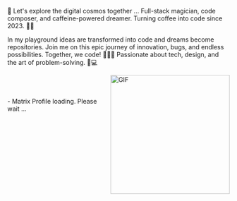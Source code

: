 🚀 Let's explore the digital cosmos together ...
Full-stack magician, code composer, and caffeine-powered dreamer. Turning coffee into code since 2023. 🌌✨

In my playground ideas are transformed into code and dreams become repositories. Join me on this epic journey of innovation, bugs, and endless possibilities. Together, we code! 👩‍💻🚀
Passionate about tech, design, and the art of problem-solving. 🎨💻


<img align="right" height="270px" alt="GIF" src="https://media.giphy.com/media/CVtNe84hhYF9u/giphy.gif" />

<br/>
<br/><br/>
- Matrix Profile loading. Please wait ...
